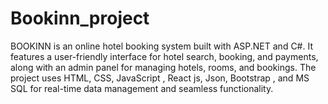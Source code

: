 # Bookinn_project
 BOOKINN is an online hotel booking system built with ASP.NET and C#. It features a user-friendly interface for hotel search, booking, and payments, along with an admin panel for managing hotels, rooms, and bookings. The project uses HTML, CSS, JavaScript , React js, Json, Bootstrap ,  and MS SQL for real-time data management and seamless functionality.
